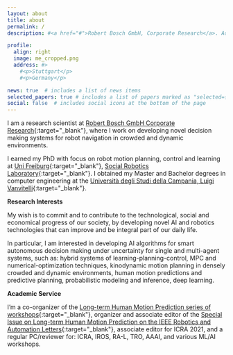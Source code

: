 ```yaml
---
layout: about
title: about
permalink: /
description: #<a href="#">Robert Bosch GmbH, Corporate Research</a>. Advanced Autonomous Systems

profile:
  align: right
  image: me_cropped.png
  address: #>
    #<p>Stuttgart</p>
    #<p>Germany</p>

news: true  # includes a list of news items
selected_papers: true # includes a list of papers marked as "selected={true}"
social: false  # includes social icons at the bottom of the page
---
```




I am a research scientist at [Robert Bosch GmbH Corporate Research](https://www.bosch.com/research/){:target="\_blank"}, where I work on developing novel decision making systems for robot navigation in crowded and dynamic environments.

I earned my PhD with focus on robot motion planning, control and learning at [Uni Freiburg](https://www.tf.uni-freiburg.de/de){:target="\_blank"}, [Social Robotics Laboratory](http://srl.informatik.uni-freiburg.de/){:target="\_blank"}. I obtained my Master and Bachelor degrees in computer engineering at the [Università degli Studi della Campania, Luigi Vanvitelli](https://international.unicampania.it/index.php/en/){:target="\_blank"}. 

**Research Interests**

My wish is to commit and to contribute to the technological, social and economical progress of our society, by developing novel AI and robotics technologies  that can improve and be integral part of our daily life. 

In particular, I am interested in developing AI algorithms for smart autonomous decision making under uncertainty for single and multi-agent systems, such as: hybrid systems of learning-planning-control, MPC and numerical-optimization techniques, kinodynamic motion planning in densely crowded and dynamic environments, human motion predictions and predictive planning, probabilistic modeling and inference, deep learning.


**Academic Service** 

I’m a co-organizer of the [Long-term Human Motion Prediction series of workshops](https://motionpredictionicra2021.github.io/){:target="\_blank"}, organizer and associate editor of the [Special Issue on Long-term Human Motion Prediction on the IEEE Robotics and Automation Letters](https://www.ieee-ras.org/publications/ra-l/special-issues/cfp-special-long-term-human-motion-prediction){:target="\_blank"}, associate editor for ICRA 2021, and a regular PC/reviewer for: ICRA, IROS, RA-L, TRO, AAAI, and various ML/AI workshops.

<!-- Write your biography here. Tell the world about yourself. Link to your favorite [subreddit](http://reddit.com){:target="\_blank"}. You can put a picture in, too. The code is already in, just name your picture `prof_pic.jpg` and put it in the `img/` folder.

Put your address / P.O. box / other info right below your picture. You can also disable any these elements by editing `profile` property of the YAML header of your `_pages/about.md`. Edit `_bibliography/papers.bib` and Jekyll will render your [publications page](/al-folio/publications/) automatically.

Link to your social media connections, too. This theme is set up to use [Font Awesome icons](http://fortawesome.github.io/Font-Awesome/){:target="\_blank"} and [Academicons](https://jpswalsh.github.io/academicons/){:target="\_blank"}, like the ones below. Add your Facebook, Twitter, LinkedIn, Google Scholar, or just disable all of them. -->
